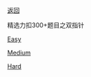 [返回](Doc/Knowledge/算法/LeetCode题解/README.md)

精选力扣300+题目之双指针

[Easy](#easy)

[Medium](#medium)

[Hard](#hard)

